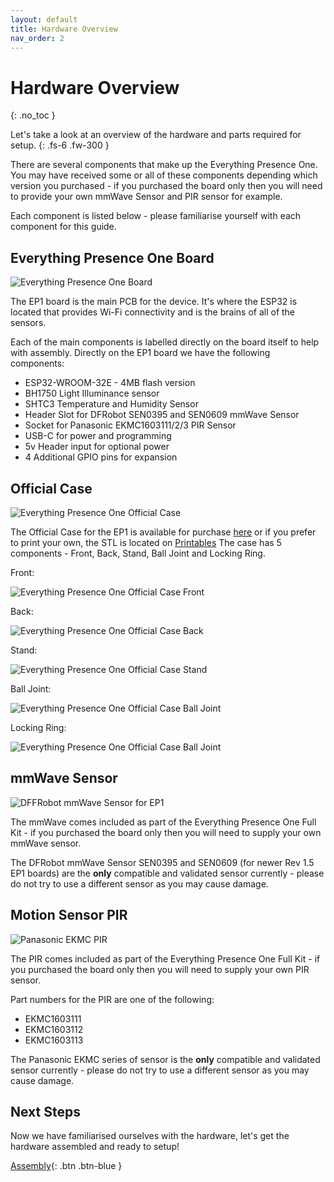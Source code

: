 ```yaml
---
layout: default
title: Hardware Overview
nav_order: 2
---
```


# Hardware Overview

{: .no_toc }

Let's take a look at an overview of the hardware and parts required for setup.
{: .fs-6 .fw-300 }

There are several components that make up the Everything Presence One. You may have received some or all of these components depending which version you purchased - if you purchased the board only then you will need to provide your own mmWave Sensor and PIR sensor for example.

Each component is listed below - please familiarise yourself with each component for this guide.

## Everything Presence One Board

![Everything Presence One Board](images/hardware-overview-ep1-board-2.jpg)

The EP1 board is the main PCB for the device. It's where the ESP32 is located that provides Wi-Fi connectivity and is the brains of all of the sensors.

Each of the main components is labelled directly on the board itself to help with assembly. Directly on the EP1 board we have the following components:
* ESP32-WROOM-32E - 4MB flash version
* BH1750 Light Illuminance sensor
* SHTC3 Temperature and Humidity Sensor
* Header Slot for DFRobot SEN0395 and SEN0609 mmWave Sensor
* Socket for Panasonic EKMC1603111/2/3 PIR Sensor
* USB-C for power and programming
* 5v Header input for optional power
* 4 Additional GPIO pins for expansion

## Official Case

![Everything Presence One Official Case](images/hardware-overview-official-case.jpg)

The Official Case for the EP1 is available for purchase [here](https://shop.everythingsmart.io/products/everything-presence-one-official-case) or if you prefer to print your own, the STL is located on [Printables](https://www.printables.com/model/302846-everything-presence-one-official-case)
The case has 5 components - Front, Back, Stand, Ball Joint and Locking Ring.

Front:

![Everything Presence One Official Case Front](images/hardware-overview-case-front.jpg)

Back:

![Everything Presence One Official Case Back](images/hardware-overview-case-back.jpg)

Stand:

![Everything Presence One Official Case Stand](images/hardware-overview-case-stand.jpg)

Ball Joint:

![Everything Presence One Official Case Ball Joint](images/hardware-overview-case-ball-joint.jpg)

Locking Ring:

![Everything Presence One Official Case Ball Joint](images/hardware-overview-case-locking-ring.jpg)

## mmWave Sensor

![DFFRobot mmWave Sensor for EP1](images/hardware-overview-mmwave-sensor.jpg)

The mmWave comes included as part of the Everything Presence One Full Kit - if you purchased the board only then you will need to supply your own mmWave sensor.

The DFRobot mmWave Sensor SEN0395 and SEN0609 (for newer Rev 1.5 EP1 boards) are the **only** compatible and validated sensor currently - please do not try to use a different sensor as you may cause damage.

## Motion Sensor PIR

![Panasonic EKMC PIR](images/hardware-overview-pir-sensor.jpg)

The PIR comes included as part of the Everything Presence One Full Kit - if you purchased the board only then you will need to supply your own PIR sensor.

Part numbers for the PIR are one of the following:

* EKMC1603111
* EKMC1603112
* EKMC1603113

The Panasonic EKMC series of sensor is the **only** compatible and validated sensor currently - please do not try to use a different sensor as you may cause damage.

## Next Steps

Now we have familiarised ourselves with the hardware, let's get the hardware assembled and ready to setup!

[Assembly](http://everythingsmarthome.github.io/everything-presence-one/assembly.html){: .btn .btn-blue }

<script>
const toggleDarkMode = document.querySelector('.js-toggle-dark-mode');

jtd.addEvent(toggleDarkMode, 'click', function(){
  if (jtd.getTheme() === 'dark') {
    jtd.setTheme('light');
    toggleDarkMode.textContent = 'Preview dark color scheme';
  } else {
    jtd.setTheme('dark');
    toggleDarkMode.textContent = 'Return to the light side';
  }
});
</script>
